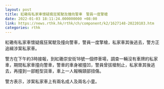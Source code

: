 ```yaml
---
layout: post
title: 紅磡有私家車懷疑瘋狂駕駛及撞向警車　警員一度擎槍
date: 2022-01-03 18:11:24.000000000 +08:00
link: https://news.rthk.hk/rthk/ch/component/k2/1627148-20220103.htm
categories: rthk
---
```


紅磡有私家車懷疑瘋狂駕駛及撞向警車，警員一度擎槍，私家車其後逃去，警方正追緝涉案私家車。

警方在下午約3時接報，到紅磡崇安街18號一個停車場，調查一輛沒有車牌的私家車，期間私家車撞向警車，警車的車身被撞凹，警員曾拔槍制止，私家車其後逃去，再撞到一部輕型貨車，車上一人報稱頸部扭傷。

警方表示，涉案私家車上有兩名成人及兩名小童。
